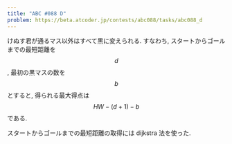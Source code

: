 ```yaml
---
title: "ABC #088 D"
problem: https://beta.atcoder.jp/contests/abc088/tasks/abc088_d
---
```

けぬす君が通るマス以外はすべて黒に変えられる. すなわち, スタートからゴールまでの最短距離を $$ d $$, 最初の黒マスの数を $$ b $$ とすると, 得られる最大得点は $$ HW - (d+1) - b $$ である.

スタートからゴールまでの最短距離の取得には dijkstra 法を使った.
